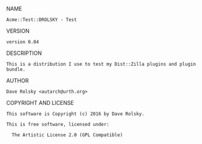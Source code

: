 NAME

    Acme::Test::DROLSKY - Test

VERSION

    version 0.04

DESCRIPTION

    This is a distribution I use to test my Dist::Zilla plugins and plugin
    bundle.

AUTHOR

    Dave Rolsky <autarch@urth.org>

COPYRIGHT AND LICENSE

    This software is Copyright (c) 2016 by Dave Rolsky.

    This is free software, licensed under:

      The Artistic License 2.0 (GPL Compatible)

